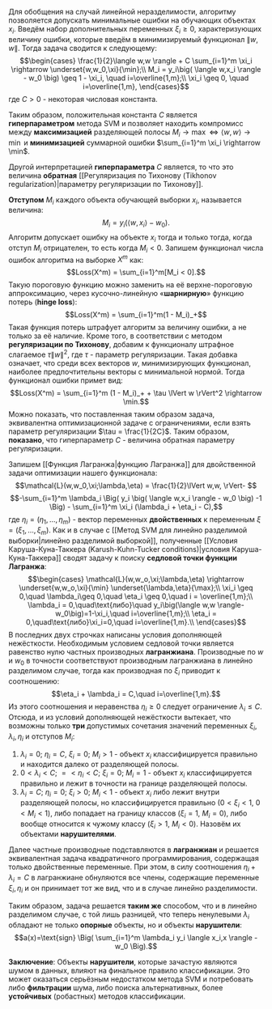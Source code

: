 Для обобщения на случай линейной неразделимости, алгоритму позволяется допускать минимальные ошибки на обучающих объектах $x_i$. Введём набор дополнительных переменных $\xi_i \geq 0$, характеризующих величину ошибки, которые введём в минимизируемый функционал $\lVert w,w \rVert$. Тогда задача сводится к следующему:$$\begin{cases}
\frac{1}{2}\langle w,w \rangle + С \sum_{i=1}^m \xi_i \rightarrow \underset{w,w_0,\xi}{\min};\\
M_i = y_i\big( \langle w,x_i \rangle - w_0 \big) \geq 1 - \xi_i, \quad i=\overline{1,m};\\
\xi_i \geq 0, \quad i=\overline{1,m},
\end{cases}$$где $C > 0$ - некоторая числовая константа.

Таким образом, положительная константа $C$ является **гиперпараметром** метода SVM и позволяет находить компромисс между **максимизацией** разделяющей полосы $M_i \rightarrow \max \Leftrightarrow \langle w,w \rangle \rightarrow \min$ и **минимизацией** суммарной ошибки $\sum_{i=1}^m \xi_i \rightarrow \min$.

Другой интерпретацией **гиперпараметра** $C$ является, то что это величина **обратная** [[Регуляризация по Тихонову (Tikhonov regularization)|параметру регуляризации по Тихонову]].

**Отступом** $M_i$ каждого объекта обучающей выборки $x_i$, называется величина:$$M_i = y_i \big( \langle w,x_i\rangle-w_0 \big).$$Алгоритм допускает ошибку на объекте $x_i$ тогда и только тогда, когда отступ $M_i$ отрицателен, то есть когда $M_i < 0$. Запишем функционал числа ошибок алгоритма на выборке $X^m$ как:$$Loss(X^m) = \sum_{i=1}^m[M_i < 0].$$Такую пороговую функцию можно заменить на её верхне-пороговую аппроксимацию, через кусочно-линейную «**шарнирную**» функцию потерь (**hinge loss**):$$Loss(X^m) = \sum_{i=1}^m(1 - M_i)_+$$Такая функция потерь штрафует алгоритм за величину ошибки, а не только за её наличие. Кроме того, в соответствии с методом **регуляризации по Тихонову**, добавим к функционалу штрафное слагаемое $\tau \lVert w \rVert^2$, где $\tau$ - параметр регуляризации. Такая добавка означает, что среди всех векторов $w$, минимизирующих функционал, наиболее предпочтительны векторы с минимальной нормой. Тогда функционал ошибки примет вид:$$Loss(X^m) = \sum_{i=1}^m (1 - M_i)_+ + \tau \lVert w \rVert^2 \rightarrow \min.$$Можно показать, что поставленная таким образом задача, эквивалентна оптимизационной задаче с ограничениями, если взять параметр регуляризации $\tau = \frac{1}{2C}$. Таким образом, **показано**, что гиперпараметр $C$ - величина обратная параметру регуляризации.

Запишем [[Функция Лагранжа|функцию Лагранжа]] для двойственной задачи оптимизации нашего функционала:$$\mathcal{L}(w,w_0,\xi;\lambda,\eta) = \frac{1}{2}\lVert w,w, \rVert- $$$$-\sum_{i=1}^m \lambda_i \Big( y_i \big( \langle w,x_i \rangle - w_0 \big) -1 \Big) - \sum_{i=1}^m \xi_i (\lambda_i + \eta_i - C),$$где $\eta_i=(\eta_1,...,\eta_m)$ - вектор переменных **двойственных** к переменным $\xi = (\xi_1,...,\xi_m)$. Как и в случае с [[Метод SVM для линейно разделимой выборки|линейно разделимой выборкой]], полученные [[Условия Каруша-Куна-Таккера (Karush-Kuhn-Tucker conditions)|условия Каруша-Куна-Таккера]] сводят задачу к поиску **седловой точки функции Лагранжа**:$$\begin{cases}
\mathcal{L}(w,w_o,\xi;\lambda,\eta) \rightarrow \underset{w,w_o,\xi}{\min} \underset{\lambda,\eta}{\max};\\
\xi_i \geq 0,\quad \lambda_i\geq 0,\quad \eta_i \geq 0,\quad i = \overline{1,m};\\
\lambda_i = 0,\quad\text{либо}\quad y_i\big(\langle w,w \rangle-w_0\big)=1-\xi_i,\quad i=\overline{1,m};\\
\eta_i = 0,\quad\text{либо}\xi_i=0,\quad i=\overline{1,m}.\\
\end{cases}$$ В последних двух строчках написаны условия дополняющей нежёсткости. Необходимым условием седловой точки является равенство нулю частных производных **лагранжиана**. Производные по $w$ и $w_0$ в точности соответствуют производным лагранжиана в линейно разделимом случае, тогда как производная по $\xi_i$ приводит к соотношению:$$\eta_i + \lambda_i = C,\quad i=\overline{1,m}.$$Из этого соотношения и неравенства $\eta_i \geq 0$ следует ограничение $\lambda_i \leq C$. Отсюда, и из условий дополняющей нежёсткости вытекает, что возможны только **три** допустимых сочетания значений переменных $\xi_i,\lambda_i,\eta_i$ и отступов $M_i$:
1. $\lambda_i=0$; $\eta_i=C$, $\xi_i=0$; $M_i>1$ - объект $x_i$ классифицируется правильно и находится далеко от разделяющей полосы.
2. $0<\lambda_i<C$; $=<\eta_i<C$; $\xi_i=0$; $M_i=1$ - объект $x_i$ классифицируется правильно и лежит в точности на границе разделяющей полосы.
3. $\lambda_i=C$; $\eta_i=0$; $\xi_i>0$; $M_i<1$ - объект $x_i$ либо лежит внутри разделяющей полосы, но классифицируется правильно ($0<\xi_i<1$, $0<M_i<1$), либо попадает на границу классов ($\xi_i=1$, $M_i=0$), либо вообще относится к чужому классу ($\xi_i>1$, $M_i<0$). Назовём их объектами **нарушителями**.

Далее частные производные подставляются в **лагранжиан** и решается эквивалентная задача квадратичного программирования, содержащая только двойственные переменные. При этом, в силу соотношения $\eta_i + \lambda_i = C$ в лагранжиане обнуляются все члены, содержащие переменные $\xi_i,\eta_i$ и он принимает тот же вид, что и в случае линейно разделимости.

Таким образом, задача решается **таким же** способом, что и в линейно разделимом случае, с той лишь разницей, что теперь ненулевыми $\lambda_i$ обладают не только **опорные** объекты, но и объекты **нарушители**:$$a(x)=\text{sign} \Big( \sum_{i=1}^m \lambda_i y_i \langle x_i,x \rangle - w_0 \Big).$$

**Заключение**:
Объекты **нарушители**, которые зачастую являются шумом в данных, влияют на финальное правило классификации. Это может оказаться серьёзным недостатком метода SVM и потребовать либо **фильтрации** шума, либо поиска альтернативных, более **устойчивых** (робастных) методов классификации.